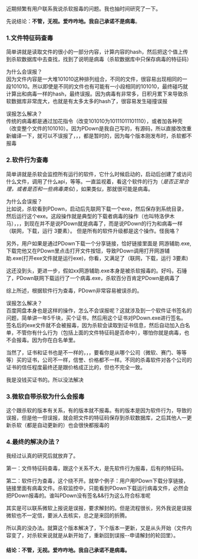 近期频繁有用户联系我说杀软报毒的问题。我也抽时间研究了一下。
  
先说结论：<b>不管，无视。爱咋咋地。我自己承诺不是病毒</b>。

### 1.文件特征码查毒  
简单讲就是读取文件的很小的一部分内容，计算内容的hash，然后把这个值上传到杀软数据库中去查找，找到了说明是病毒（杀软数据库中只保存病毒的特征码）

为什么会误报？  
因为文件内容是一大堆101010这种排列组合，不同的文件，很容易出现相同的一段101010。所以即使是不同的文件也有可能有一小段相同的101010，最终碰巧就计算出和病毒一样的hash，最终误报。因为病毒有非常多，日积月累下来导致杀软数据库非常庞大，也就是有太多太多的hash了，很容易发生碰撞误报

误报怎么解决？  
传统的病毒都是通过加花指令（改变101010为10111011101110），或者加各种壳（改变整个文件的101010）。因为PDown是我自己写的，有源码，所以直接改改重新编译一下，就可以不误报了，，，都是暂时的，因为每个版本刚发布时，杀软都不报毒

### 2.软件行为查毒  
简单讲就是杀软会监控所有运行的软件，它什么时候启动的，启动后创建了或访问什么文件，调用了什么api，等等。一直监视着，看这个软件的行为（<i>是否正常合理，或者是否和一些病毒类似</i>），如果类似，那就很可能是病毒。

为什么会误报？  
比如说，杀软看到PDown，启动后先联网下载一个exe，然后保存到系统目录，然后运行这个exe。这段操作就是典型的下载者病毒的操作（也叫特洛伊木马），，，到现在并不是说PDown就是病毒了，而是说PDown的行为和病毒一样（联网，下载，运行 3要素）。
但是所有的软件升级都是这个操作。怪我咯？  
  
另外，用户如果是通过PDown下载一个分享链接，恰好链接里面是 网游辅助.exe,下载完他又在PDown里点击打开文件按钮，导致PDown调用打开网游辅助.exe(打开exe文件就是运行exe)，你看，又满足了（联网，下载，运行 3要素)  
  
这还没到头，更进一步，假如xx网游辅助.exe本身是被杀软报毒的。好吗，石锤了，PDown联网下载运行了一个病毒.exe，杀软百分百肯定PDown是病毒了    
  
综上所述，根据软件行为查毒，PDown非常容易被误杀的。

误报怎么解决？  
百度网盘本身也是这样的操作，怎么不会误报呢？这就涉及到一个软件证书签名的问题，简单讲一年5千块，买个证书，然后用这个证书对PDown.exe进行签名。
签名后的exe文件就不会被报毒，因为杀软会读取到证书信息，然后自动加入白名单，不管你有什么行为（包括上面的文件特征码是否命中），哪怕你就是病毒，也不会报毒。因为你在白名单里。
  
当然了，证书和证书也是不一样的，，，要看你是从哪个公司（微软、赛门、等等等）买的证书，公司不一样，信誉、价格都不一样。不同的杀毒软件对各个公司的证书的信任程度最终还是跟价格成正比的，但也不完全一致。

  
我是没钱买证书的。所以没法解决

### 3.微软自带杀软为什么会报毒
这个跟杀软的版本有关系，有的版本就不报毒。有的版本是因为软件行为，导致的误报，但是他一但误报，就会把文件的特征码保存到杀软数据库，之后其他人一更新杀软（都是自动更新的）也会很快都报毒的


### 4.最终的解决办法？
我经过认真的研究后就放弃了。  

第一：文件特征码查毒，跟这个关系不大，是先软件行为报毒，后有的特征码。  

第二：软件行为查毒，这个绕不开。就举个例子：用户用PDown下载分享链接，链接里面有病毒文件。杀软监控中，只能看到PDown下载运行病毒文件，必然会把PDown报毒的。谁叫PDown没有签名&&行为这么符合标准呢

其实是可以联系微软上报说是误报，要求解封的。但是流程很长，另外我说是误报微软也不一定信，要派人去核实，总之是来回的折腾。
  
所以真的没办法。就算这个版本解决了，下个版本一更新，又是从头开始（文件内容变了，对杀软来说就是从新开始了，重新回到误报--申请解封的轮回里）。
  
    
#### 结论：不管，无视。爱咋咋地。我自己承诺不是病毒。
